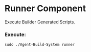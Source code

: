 # Runner Component

Execute Builder Generated Scripts.

### Execute: 

    sudo ./Agent-Build-System runner 
